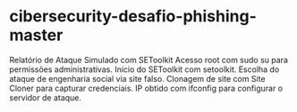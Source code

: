 # cibersecurity-desafio-phishing-master
Relatório de Ataque Simulado com SEToolkit  Acesso root com sudo su para permissões administrativas. Início do SEToolkit com setoolkit. Escolha do ataque de engenharia social via site falso. Clonagem de site com Site Cloner para capturar credenciais. IP obtido com ifconfig para configurar o servidor de ataque.
